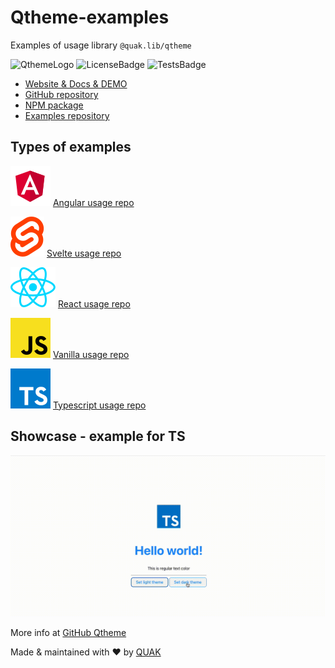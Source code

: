 # Qtheme-examples
Examples of usage library `@quak.lib/qtheme`

![QthemeLogo](https://quak.com.pl/assets/logo/qtheme_Background_Removed.png)
![LicenseBadge](https://img.shields.io/github/license/walikuperek/qtheme)
![TestsBadge](https://img.shields.io/badge/Tests-7%2F7%20%E2%9C%85-success)

* [Website & Docs & DEMO](https://quak.com.pl/lib/qtheme/index.html)
* [GitHub repository](https://github.com/Walikuperek/Qtheme)
* [NPM package](https://www.npmjs.com/package/@quak.lib/qtheme)
* [Examples repository](https://github.com/Walikuperek/Qtheme-examples)

## Types of examples

![AgularLogo](angular/readme_assets/angular.svg)
[Angular usage repo](https://github.com/Walikuperek/Qtheme-examples/tree/master/angular)

![SvelteLogo](svelte/src/assets/svelte.svg)
[Svelte usage repo](https://github.com/Walikuperek/Qtheme-examples/tree/master/svelte)

![ReactLogo](react/src/assets/react.svg)
[React usage repo](https://github.com/Walikuperek/Qtheme-examples/tree/master/react)

![JSLogo](vanilla/vite-javascript/public/javascript.svg)
[Vanilla usage repo](https://github.com/Walikuperek/Qtheme-examples/tree/master/vanilla)

![TSLogo](typescript/public/typescript.svg)
[Typescript usage repo](https://github.com/Walikuperek/Qtheme-examples/tree/master/typescript)

## Showcase - example for TS

![TSApp](typescript/readme_assets/veed_example_qtheme_ts.gif)

More info at [GitHub Qtheme](https://github.com/walikuperek/qtheme)

Made & maintained with ❤️ by [QUAK](https://quak.com.pl)

